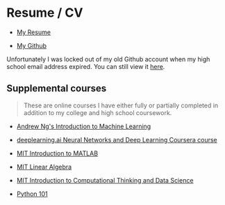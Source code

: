 # Resume / CV


  - [My Resume](https://drive.google.com/file/d/1HZiTO_HzvtjjFFB_YPvH5b4OzivahfG1/view?usp=sharing)

  - [My Github](https://github.com/sulleyi)

Unfortunately I was locked out of my old Github account when my high school email address expired. You can still view it [here](https://github.com/isulley77?tab=repositories).

## Supplemental courses
>These are online courses I have either fully or partially completed in addition to my college and high school coursework.

- [Andrew Ng's Introduction to Machine Learning](https://www.coursera.org/learn/machine-learning)

- [deeplearning.ai Neural Networks and Deep Learning Coursera course](https://www.coursera.org/learn/neural-networks-deep-learning/home/welcome)

- [MIT Introduction to MATLAB](https://ocw.mit.edu/courses/mathematics/18-s997-introduction-to-matlab-programming-fall-2011/index.htm)

- [MIT Linear Algebra](https://ocw.mit.edu/courses/mathematics/18-06sc-linear-algebra-fall-2011/)

- [MIT Introduction to Computational Thinking and Data Science](https://ocw.mit.edu/courses/electrical-engineering-and-computer-science/6-0002-introduction-to-computational-thinking-and-data-science-fall-2016/)

- [Python 101](http://www.davekuhlman.org/python_101.html)
